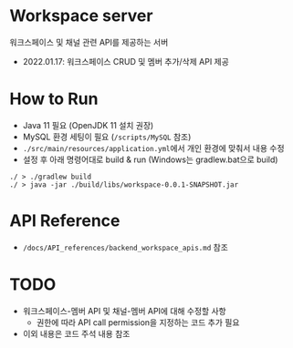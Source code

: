 # Workspace server

워크스페이스 및 채널 관련 API를 제공하는 서버
- 2022.01.17: 워크스페이스 CRUD 및 멤버 추가/삭제 API 제공 

# How to Run

- Java 11 필요 (OpenJDK 11 설치 권장)
- MySQL 환경 세팅이 필요 (`/scripts/MySQL` 참조)
- `./src/main/resources/application.yml`에서 개인 환경에 맞춰서 내용 수정
- 설정 후 아래 명령어대로 build & run (Windows는 gradlew.bat으로 build)

```
./ > ./gradlew build
./ > java -jar ./build/libs/workspace-0.0.1-SNAPSHOT.jar 
```

# API Reference

- `/docs/API_references/backend_workspace_apis.md` 참조

# TODO

- 워크스페이스-멤버 API 및 채널-멤버 API에 대해 수정할 사항
  - 권한에 따라 API call permission을 지정하는 코드 추가 필요
- 이외 내용은 코드 주석 내용 참조

